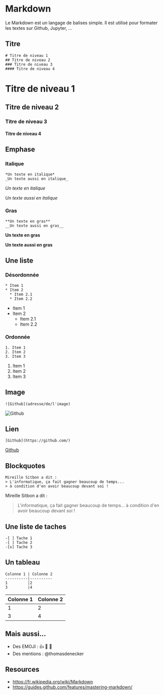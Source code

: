 # Markdown 

Le Markdown est un langage de balises simple. Il est utilisé pour formater les textes sur Github, Jupyter, ...

## Titre

```
# Titre de niveau 1
## Titre de niveau 2
### Titre de niveau 3
#### Titre de niveau 4
```
# Titre de niveau 1
## Titre de niveau 2
### Titre de niveau 3
#### Titre de niveau 4

## Emphase 
### Italique 
```
*Un texte en italique*
_Un texte aussi en italique_
```
*Un texte en italique*

_Un texte aussi en italique_

### Gras 
```
**Un texte en gras**
__Un texte aussi en gras__
```

**Un texte en gras**

__Un texte aussi en gras__

## Une liste 
### Désordonnée
```
* Item 1
* Item 2
  * Item 2.1
  * Item 2.2
```

* Item 1
* Item 2
  * Item 2.1
  * Item 2.2

### Ordonnée

```
1. Item 1
2. Item 2
3. Item 3
```

1. Item 1
2. Item 2
3. Item 3

## Image 
```
![Github](adresse/de/l'image)
```

![Github](https://github.com/thomasdenecker/Au_coin_d_un_clavier/blob/master/docs/assets/img/github.png)

## Lien

```
[Github](https://github.com/)
```

[Github](https://github.com/)

## Blockquotes

```
Mireille Sitbon a dit : 
> L'informatique, ça fait gagner beaucoup de temps... 
> à condition d'en avoir beaucoup devant soi !
```

Mireille Sitbon a dit : 
> L'informatique, ça fait gagner beaucoup de temps... 
> à condition d'en avoir beaucoup devant soi !

## Une liste de taches 
```
-[ ] Tache 1
-[ ] Tache 2
-[x] Tache 3
```
## Un tableau
```
Colonne 1 | Colonne 2
----------|----------
1         |2
3         |4    
```
Colonne 1 | Colonne 2
----------|----------
1         |2
3         |4    

## Mais aussi...
- Des EMOJI : 👍 🥇 🎉 
- Des mentions : @thomasdenecker
 
## Resources
- https://fr.wikipedia.org/wiki/Markdown
- https://guides.github.com/features/mastering-markdown/
